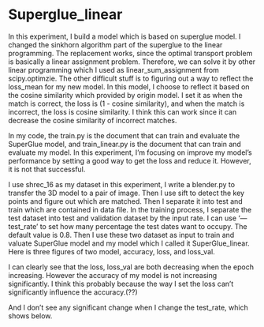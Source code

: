 # Superglue_linear
In this experiment, I build a model which is based on superglue model. I changed the sinkhorn algorithm part of the superglue to the linear programming. The replacement works, since the optimal transport problem is basically a linear assignment problem. Therefore, we can solve it by other linear programming which I used as linear_sum_assignment from scipy.optimzie. The other difficult stuff is to figuring out a way to reflect the loss_mean for my new model. In this model, I choose to reflect it based on the cosine similarity which provided by origin model. I set it as when the match is correct, the loss is (1 - cosine similarity), and when the match is incorrect, the loss is cosine similarity. I think this can work since it can decrease the cosine similarity of incorrect matches. 

In my code, the train.py is the document that can train and evaluate the SuperGlue model, and train_linear.py is the document that can train and evaluate my model. In this experiment, I’m focusing on improve my model’s performance by setting a good way to get the loss and reduce it. However, it is not that successful. 

I use shrec_16 as my dataset in this experiment, I write a blender.py to transfer the 3D model to a pair of image. Then I use sift to detect the key points and figure out which are matched. Then I separate it into test and train which are contained in data file. In the training process, I separate the test dataset into test and validation dataset by the input rate. I can use ‘—test_rate’  to set how many percentage the test dates want to occupy. The default value is 0.8. Then I use these two dataset as input to train and valuate SuperGlue model and my model which I called it SuperGlue_linear. Here is three figures of two model, accuracy, loss, and loss_val. 

I can clearly see that the loss, loss_val are both decreasing when the epoch increasing. However the accuracy of my model  is not increasing significantly. I think this probably because the way I set the loss can’t significantly influence the accuracy.(??)

And I don’t see any significant change when I change the test_rate, which shows below.
